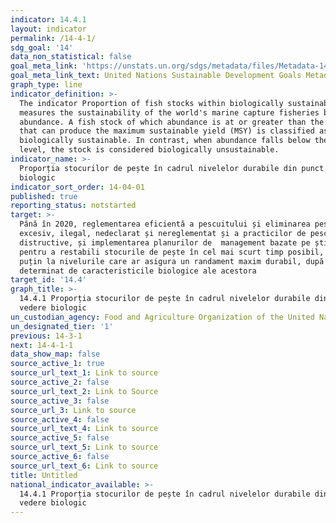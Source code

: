 ```yaml
---
indicator: 14.4.1
layout: indicator
permalink: /14-4-1/
sdg_goal: '14'
data_non_statistical: false
goal_meta_link: 'https://unstats.un.org/sdgs/metadata/files/Metadata-14-04-01.pdf'
goal_meta_link_text: United Nations Sustainable Development Goals Metadata (PDF 370 KB)
graph_type: line
indicator_definition: >-
  The indicator Proportion of fish stocks within biologically sustainable levels
  measures the sustainability of the world's marine capture fisheries by their
  abundance. A fish stock of which abundance is at or greater than the level,
  that can produce the maximum sustainable yield (MSY) is classified as
  biologically sustainable. In contrast, when abundance falls below the MSY
  level, the stock is considered biologically unsustainable.
indicator_name: >-
  Proporția stocurilor de pește în cadrul nivelelor durabile din punct de vedere
  biologic
indicator_sort_order: 14-04-01
published: true
reporting_status: notstarted
target: >-
  Până în 2020, reglementarea eficientă a pescuitului și eliminarea pescuitului
  excesiv, ilegal, nedeclarat și nereglementat și a practicilor de pescuit
  distructive, și implementarea planurilor de  management bazate pe știință,
  pentru a restabili stocurile de pește în cel mai scurt timp posibil,  cel
  puțin la nivelurile care ar asigura un randament maxim durabil, după cum este
  determinat de caracteristicile biologice ale acestora
target_id: '14.4'
graph_title: >-
  14.4.1 Proporția stocurilor de pește în cadrul nivelelor durabile din punct de
  vedere biologic
un_custodian_agency: Food and Agriculture Organization of the United Nations (FAO)
un_designated_tier: '1'
previous: 14-3-1
next: 14-4-1-1
data_show_map: false
source_active_1: true
source_url_text_1: Link to source
source_active_2: false
source_url_text_2: Link to Source
source_active_3: false
source_url_3: Link to source
source_active_4: false
source_url_text_4: Link to source
source_active_5: false
source_url_text_5: Link to source
source_active_6: false
source_url_text_6: Link to source
title: Untitled
national_indicator_available: >-
  14.4.1 Proporția stocurilor de pește în cadrul nivelelor durabile din punct de
  vedere biologic
---
```

